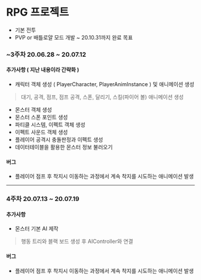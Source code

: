 # RPG 프로젝트

- 기본 전투
- PVP or 배틀로얄 모드 개발
~ 20.10.31까지 완료 목표

### ~3주차 20.06.28 ~ 20.07.12

#### 추가사항 ( 지난 내용이라 간략화 )
- 캐릭터 객체 생성 ( PlayerCharacter, PlayerAnimInstance ) 및 애니메이션 생성
 > 대기, 공격, 점프, 점프 공격, 스폰, 달리기, 스킬(파이어 볼) 애니메이션 생성
- 몬스터 객체 생성
- 몬스터 스폰 포인트 생성
- 파티클 시스템, 이펙트 객체 생성
- 이펙트 사운드 객체 생성
- 플레이어 공격시 충돌판정과 이펙트 생성
- 데이터테이블을 활용한 몬스터 정보 불러오기

#### 버그
- 플레이어 점프 후 착지시 이동하는 과정에서 계속 착지를 시도하는 애니메이션 발생

<hr/>

### 4주차 20.07.13 ~ 20.07.19

#### 추가사항
- 몬스터 기본 AI 제작
> 행동 트리와 블랙 보드 생성 후 AIController와 연결

#### 버그
- 플레이어 점프 후 착지시 이동하는 과정에서 계속 착지를 시도하는 애니메이션 발생
